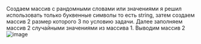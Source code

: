 Создаем массив с рандомными словами или значениями я решил использовать только буквенные символы то есть string, затем создаем массив 2 размер которого 3 по условию задачи.
Далее заполняем массив 2 случайными значениями из массива 1.
Выводим массив 2
![image](https://github.com/Huvahok/-/assets/159983817/8f76d5e7-843b-478a-8b26-332dec87baf7)

